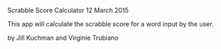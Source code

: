 Scrabble Score Calculator
12 March 2015

This app will calculate the scrabble score for a word input by the user.

by Jill Kuchman and Virginie Trubiano
